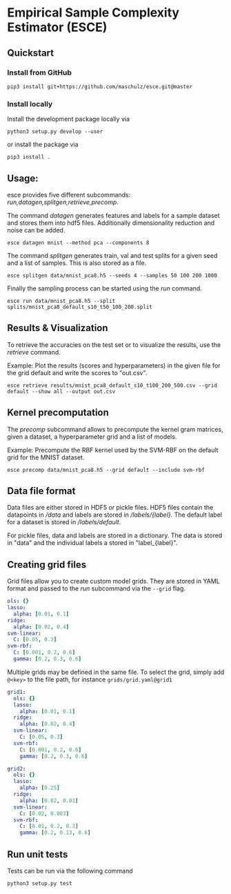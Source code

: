 # Empirical Sample Complexity Estimator (ESCE)

## Quickstart

### Install from GitHub

```
pip3 install git+https://github.com/maschulz/esce.git@master
```

### Install locally

Install the development package locally via

```
python3 setup.py develop --user
```

or install the package via

```
pip3 install .
```

## Usage:

esce provides five different subcommands: *run,datagen,splitgen,retrieve,precomp*.

The command *datagen* generates features and labels for a sample dataset and stores them into hdf5 files.
Additionally dimensionality reduction and noise can be added.

```
esce datagen mnist --method pca --components 8
```

The command *splitgen* generates train, val and test splits for a given seed and a list of samples.
This is also stored as a file.

```
esce splitgen data/mnist_pca8.h5 --seeds 4 --samples 50 100 200 1000
```

Finally the sampling process can be started using the *run* command.

```
esce run data/mnist_pca8.h5 --split splits/mnist_pca8_default_s10_t50_100_200.split
```

## Results & Visualization

To retrieve the accuracies on the test set or to visualize the results, use the *retrieve* command.

Example: Plot the results (scores and hyperparameters) in the given file for the grid default and write the scores to "out.csv".

```
esce retrieve results/mnist_pca8_default_s10_t100_200_500.csv --grid default --show all --output out.csv
```

## Kernel precomputation

The *precomp* subcommand allows to precompute the kernel gram matrices,
given a dataset, a hyperparameter grid and a list of models.

Example: Precompute the RBF kernel used by the SVM-RBF on the default grid for the MNIST dataset.

```
esce precomp data/mnist_pca8.h5 --grid default --include svm-rbf
```

## Data file format

Data files are either stored in HDF5 or pickle files.
HDF5 files contain the datapoints in */data* and labels are stored in */labels/{label}*.
The default label for a dataset is stored in */labels/default*.

For pickle files, data and labels are stored in a dictionary.
The data is stored in "data" and the individual labels a stored in "label_{label}".

## Creating grid files

Grid files allow you to create custom model grids.
They are stored in YAML format and passed to the *run* subcommand via the `--grid` flag.

```yaml
ols: {}
lasso:
  alpha: [0.01, 0.1]
ridge:
  alpha: [0.02, 0.4]
svm-linear:
  C: [0.05, 0.3]
svm-rbf:
  C: [0.001, 0.2, 0.6]
  gamma: [0.2, 0.3, 0.6]
```

Multiple grids may be defined in the same file.
To select the grid, simply add `@<key>` to the file path,
for instance `grids/grid.yaml@grid1`

```yaml
grid1:
  ols: {}
  lasso:
    alpha: [0.01, 0.1]
  ridge:
    alpha: [0.02, 0.4]
  svm-linear:
    C: [0.05, 0.3]
  svm-rbf:
    C: [0.001, 0.2, 0.6]
    gamma: [0.2, 0.3, 0.6]

grid2:
  ols: {}
  lasso:
    alpha: [0.25]
  ridge:
    alpha: [0.02, 0.01]
  svm-linear:
    C: [0.02, 0.003]
  svm-rbf:
    C: [0.01, 0.2, 0.3]
    gamma: [0.2, 0.13, 0.6]
```

## Run unit tests

Tests can be run via the following command

```
python3 setup.py test
```
